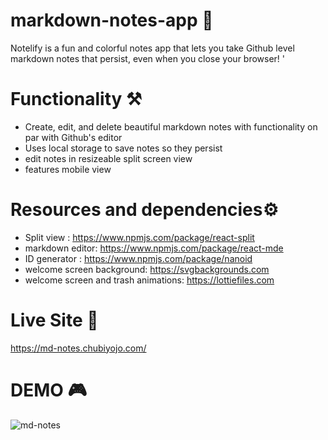# markdown-notes-app 📝

Notelify is a fun and colorful notes app that lets you take Github level markdown notes that persist, even when you close your browser! '

# Functionality ⚒️
- Create, edit, and delete beautiful markdown notes with functionality on par with Github's editor
- Uses local storage to save notes so they persist
- edit notes in resizeable split screen view
- features mobile view

# Resources and dependencies⚙️
- Split view : https://www.npmjs.com/package/react-split
- markdown editor: https://www.npmjs.com/package/react-mde
- ID generator : https://www.npmjs.com/package/nanoid
- welcome screen background: https://svgbackgrounds.com   
- welcome screen and trash animations: https://lottiefiles.com

# Live Site 🔗
https://md-notes.chubiyojo.com/

# DEMO 🎮

![md-notes](https://user-images.githubusercontent.com/34838966/184677989-d80e763b-305e-4910-9257-027c2c8ba203.gif)
